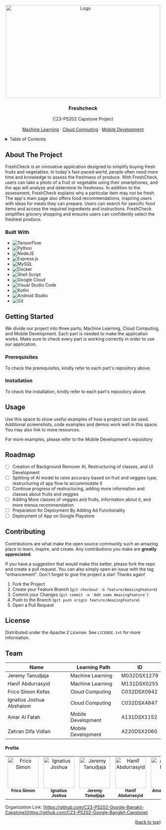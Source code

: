 <a name="readme-top"></a>

<!-- PROJECT LOGO -->
<div align="center">
    <img src="https://storage.googleapis.com/freshcheck-c23-ps202f/asset/freshcheck-logo.png" alt="Logo" width="500" height="300">
  </a>

  <h3 align="center">Freshcheck</h3>

  <p align="center">
    C23-PS202 Capstone Project
    <br />
    <br />
    <a href="https://github.com/C23-PS202-Google-Bangkit-Capstone/Machine-Learning">Machine Learning</a>
    ·
    <a href="https://github.com/C23-PS202-Google-Bangkit-Capstone/Cloud-Computing">Cloud Computing</a>
    ·
    <a href="https://github.com/C23-PS202-Google-Bangkit-Capstone/Mobile-Development">Mobile Development</a>
  </p>
</div>

<!-- TABLE OF CONTENTS -->
<details>
  <summary>Table of Contents</summary>
  <ol>
    <li>
      <a href="#about-the-project">About The Project</a>
      <ul>
        <li><a href="#built-with">Built With</a></li>
      </ul>
    </li>
    <li>
      <a href="#getting-started">Getting Started</a>
      <ul>
        <li><a href="#prerequisites">Prerequisites</a></li>
        <li><a href="#installation">Installation</a></li>
      </ul>
    </li>
    <li><a href="#usage">Usage</a></li>
    <li><a href="#roadmap">Roadmap</a></li>
    <li><a href="#contributing">Contributing</a></li>
    <li><a href="#license">License</a></li>
    <li><a href="#team">Team</a></li>
  </ol>
</details>

<!-- ABOUT THE PROJECT -->
## About The Project

FreshCheck is an innovative application designed to simplify buying fresh fruits and vegetables.
In today's fast-paced world, people often need more time and knowledge to assess the freshness of produce.
With FreshCheck, users can take a photo of a fruit or vegetable using their smartphones, and the app will analyze 
and determine its freshness. In addition to the assessment, FreshCheck explains why a particular item may not be fresh. 
The app's main page also offers food recommendations, inspiring users with ideas for meals they can prepare. 
Users can search for specific food items and access the required ingredients and instructions. 
FreshCheck simplifies grocery shopping and ensures users can confidently select the freshest produce.

### Built With

* ![TensorFlow](https://img.shields.io/badge/TensorFlow-%23FF6F00.svg?style=for-the-badge&logo=TensorFlow&logoColor=white)
* ![Python](https://img.shields.io/badge/python-3670A0?style=for-the-badge&logo=python&logoColor=ffdd54)
* ![NodeJS](https://img.shields.io/badge/node.js-6DA55F?style=for-the-badge&logo=node.js&logoColor=white)
* ![Express.js](https://img.shields.io/badge/express.js-%23404d59.svg?style=for-the-badge&logo=express&logoColor=%2361DAFB)
* ![MySQL](https://img.shields.io/badge/mysql-%2300f.svg?style=for-the-badge&logo=mysql&logoColor=white)
* ![Docker](https://img.shields.io/badge/docker-%230db7ed.svg?style=for-the-badge&logo=docker&logoColor=white)
* ![Shell Script](https://img.shields.io/badge/shell_script-%23121011.svg?style=for-the-badge&logo=gnu-bash&logoColor=white)
* ![Google Cloud](https://img.shields.io/badge/GoogleCloud-%234285F4.svg?style=for-the-badge&logo=google-cloud&logoColor=white)
* ![Visual Studio Code](https://img.shields.io/badge/Visual%20Studio%20Code-0078d7.svg?style=for-the-badge&logo=visual-studio-code&logoColor=white)
* ![Kotlin](https://img.shields.io/badge/kotlin-%237F52FF.svg?style=for-the-badge&logo=kotlin&logoColor=white)
* ![Android Studio](https://img.shields.io/badge/Android%20Studio-3DDC84.svg?style=for-the-badge&logo=android-studio&logoColor=white)
* ![Git](https://img.shields.io/badge/git-%23F05033.svg?style=for-the-badge&logo=git&logoColor=white)

<!-- GETTING STARTED -->
## Getting Started

We divide our project into three parts; Machine Learning, Cloud Computing, and Mobile Development. Each part is needed to make the application works. Make sure to check every part is working correctly in order to use our application.

### Prerequisites

To check the prerequisites, kindly refer to each part's repository above.

### Installation

To check the installation, kindly refer to each part's repository above.

## Usage

Use this space to show useful examples of how a project can be used. Additional screenshots, code examples and demos work well in this space. You may also link to more resources.

For more examples, please refer to the Mobile Development's repository

<!-- ROADMAP -->
## Roadmap

- [ ] Creation of Background Remover AI, Restructuring of classes, and UI Development
- [ ] Splitting of AI model to raise accuracy based on fruit and veggies type, restructuring of app flow to accommodate it
- [ ] Continue progress of restructuring, adding more information and classes about fruits and veggies 
- [ ] Adding More classes of veggies and fruits, information about it, and more menus recommendation
- [ ] Preparation for Deployment By Adding Ad Functionality
- [ ] Deployment of App on Google Playstore

<!-- CONTRIBUTING -->
## Contributing

Contributions are what make the open source community such an amazing place to learn, inspire, and create. Any contributions you make are **greatly appreciated**.

If you have a suggestion that would make this better, please fork the repo and create a pull request. You can also simply open an issue with the tag "enhancement".
Don't forget to give the project a star! Thanks again!

1. Fork the Project
2. Create your Feature Branch (`git checkout -b feature/AmazingFeature`)
3. Commit your Changes (`git commit -m 'Add some AmazingFeature'`)
4. Push to the Branch (`git push origin feature/AmazingFeature`)
5. Open a Pull Request

<!-- LICENSE -->
## License

Distributed under the Apache 2 License. See `LICENSE.txt` for more information.

<!-- CONTACT -->
## Team

| Name | Learning Path | ID |
| -------- | -------- | -------- |
| Jeremy Tanudjaja | Machine Learning | M032DSX1279 |
| Hanif Abdurrasyid | Machine Learning | M131DSX0255 |
| Frico Simon Kefas | Cloud Computing | C032DSX0942 |
| Ignatius Joshua Abshalom | Cloud Computing | C032DSX4847 |
| Amar Al Fatah | Mobile Development | A131DSX1152 |
| Zahran Difa Vidian | Mobile Development | A220DSX2060 |

#### Profile

<table>
  <tbody>
    <tr>
        <td align="center" valign="top" width="14.28%">
             <a href="https://github.com/FricoSimon">
             <img src="https://avatars.githubusercontent.com/FricoSimon?v=3?s=100" width="100px;" alt="Frico Simon" />
             <br />
             <sub><b>Frico Simon</b></sub>
             </a>
        </td>
        <td align="center" valign="top" width="14.28%">
             <a href="https://github.com/Zumoa17">
             <img src="https://avatars.githubusercontent.com/Zumoa17?v=3?s=100" width="100px;" alt="Ignatius Joshua" />
             <br />
             <sub><b>Ignatius Joshua</b></sub>
             </a>
        </td>
        <td align="center" valign="top" width="14.28%">
             <a href="https://github.com/JeremyTanudjaja">
             <img src="https://avatars.githubusercontent.com/JeremyTanudjaja?v=3?s=100" width="100px;" alt="Jeremy Tanudjaja" />
             <br />
             <sub><b>Jeremy Tanudjaja</b></sub>
             </a>
        </td>
        <td align="center" valign="top" width="14.28%">
             <a href="https://github.com/hnfabdd">
             <img src="https://avatars.githubusercontent.com/hnfabdd?v=3?s=100" width="100px;" alt="Hanif Abdurrasyid" />
             <br />
             <sub><b>Hanif Abdurrasyid</b></sub>
             </a>
        </td>          
        <td align="center" valign="top" width="14.28%">
             <a href="https://github.com/amaralfatah">
             <img src="https://avatars.githubusercontent.com/amaralfatah?v=3?s=100" width="100px;" alt="Amar Al Fatah" />
             <br />
             <sub><b>Amar Al Fatah</b></sub>
             </a>
        </td>
        <td align="center" valign="top" width="14.28%">
             <a href="https://github.com/ZDV16">
             <img src="https://avatars.githubusercontent.com/ZDV16?v=3?s=100" width="100px;" alt="Zahran Difa" />
             <br />
             <sub><b>Zahran Difa</b></sub>
             </a>
        </td>
    </tr>
  </tbody>
</table>

Organization Link: [https://github.com/C23-PS202-Google-Bangkit-Capstone](https://github.com/C23-PS202-Google-Bangkit-Capstone)

<p align="right">(<a href="#readme-top">back to top</a>)</p>
